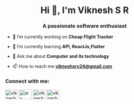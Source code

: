 <h1 align="center">Hi 👋, I'm Viknesh S R</h1>
<h3 align="center">A passionate software enthusiast</h3>





- 🔭 I’m currently working on **Cheap Flight Tracker**

- 🌱 I’m currently learning **API, ReactJs,Flutter**

- 💬 Ask me about **Computer and its technology**

- 📫 How to reach me **vikneshsrv24@gmail.com**

<h3 align="left">Connect with me:</h3>
<p align="left">

<a href="https://www.linkedin.com/in/viknesh-srv-b12a87223/
" target="blank"><img align="center" src="https://raw.githubusercontent.com/rahuldkjain/github-profile-readme-generator/master/src/images/icons/Social/linked-in-alt.svg" alt="viknesh srv" height="30" width="40
" alt="viknesh srv" height="30" width="40" /></a>
<a href="https://stackoverflow.com/users/17945526/srv" target="blank"><img align="center" src="https://raw.githubusercontent.com/rahuldkjain/github-profile-readme-generator/master/src/images/icons/Social/stack-overflow.svg" alt="srv" height="30" width="40" /></a>
<a href="https://instagram.com/vikneshsrv" target="blank"><img align="center" src="https://raw.githubusercontent.com/rahuldkjain/github-profile-readme-generator/master/src/images/icons/Social/instagram.svg" alt="vikneshsrv" height="30" width="40" /></a>
<a href="https://www.hackerrank.com/vikneshsrv24" target="blank"><img align="center" src="https://raw.githubusercontent.com/rahuldkjain/github-profile-readme-generator/master/src/images/icons/Social/hackerrank.svg" alt="vikneshsrv24" height="30" width="40" /></a>
</p>


